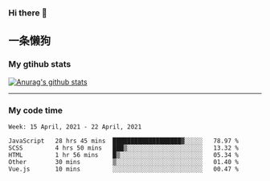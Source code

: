 ### Hi there 👋

## 一条懒狗
<!--
**kiss-me-quickly/kiss-me-quickly** is a ✨ _special_ ✨ repository because its `README.md` (this file) appears on your GitHub profile.

Here are some ideas to get you started:

- 🔭 I’m currently working on ...
- 🌱 I’m currently learning ...
- 👯 I’m looking to collaborate on ...
- 🤔 I’m looking for help with ...
- 💬 Ask me about ...
- 📫 How to reach me: ...
- 😄 Pronouns: ...
- ⚡ Fun fact: ...
-->


### My gtihub stats

[![Anurag's github stats](https://github-readme-stats.vercel.app/api?username=kiss-me-quickly)](https://github.com/anuraghazra/github-readme-stats)

***

### My code time

<!--START_SECTION:waka-->
```text
Week: 15 April, 2021 - 22 April, 2021

JavaScript   28 hrs 45 mins  ███████████████████▓░░░░░   78.97 % 
SCSS         4 hrs 50 mins   ███▒░░░░░░░░░░░░░░░░░░░░░   13.32 % 
HTML         1 hr 56 mins    █▒░░░░░░░░░░░░░░░░░░░░░░░   05.34 % 
Other        30 mins         ▒░░░░░░░░░░░░░░░░░░░░░░░░   01.40 % 
Vue.js       10 mins         ░░░░░░░░░░░░░░░░░░░░░░░░░   00.47 % 
```
<!--END_SECTION:waka-->

